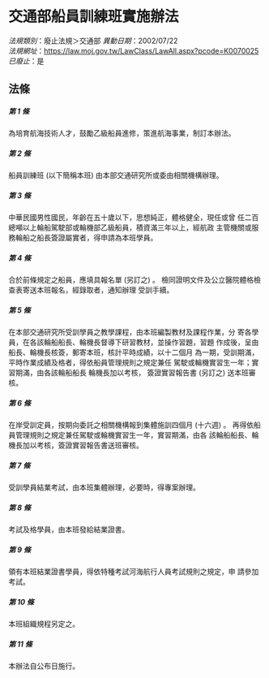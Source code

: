 # 交通部船員訓練班實施辦法

*法規類別*：廢止法規＞交通部
*異動日期*：2002/07/22  
*法規網址*：https://law.moj.gov.tw/LawClass/LawAll.aspx?pcode=K0070025
*已廢止*：是


## 法條
##### 第 1 條
為培育航海技術人才，鼓勵乙級船員進修，策進航海事業，制訂本辦法。

##### 第 2 條
船員訓練班 (以下簡稱本班) 由本部交通研究所或委由相關機構辦理。

##### 第 3 條
中華民國男性國民，年齡在五十歲以下，思想純正，體格健全，現任或曾
任二百總噸以上輪船駕駛部或輪機部乙級船員，積資滿三年以上，經航政
主管機關或服務輪船之船長簽證屬實者，得申請為本班學員。

##### 第 4 條
合於前條規定之船員，應填具報名單 (另訂之) 。
檢同證明文件及公立醫院體格檢查表寄送本班報名，經錄取者，通知辦理
受訓手續。

##### 第 5 條
在本部交通研究所受訓學員之教學課程，由本班編製教材及課程作業，分
寄各學員，在各該輪船船長、輪機長督導下研習教材，並操作習題，習題
作成後，呈由船長、輪機長核簽，郵寄本班，核計平時成績，以十二個月
為一期，受訓期滿，平時作業成績及格者，得依船員管理規則之規定兼任
駕駛或輪機實習生一年；實習期滿，由各該輪船船長  輪機長加以考核，
簽證實習報告書 (另訂之) 送本班審核。

##### 第 6 條
在岸受訓定員，按期向委託之相關機構報到集體施訓四個月 (十六週) 。
再得依船員管理規則之規定兼任駕駛或輪機實習生一年，實習期滿，由各
該輪船船長、輪機長加以考核，簽證實習報告書送班審核。

##### 第 7 條
受訓學員結業考試，由本班集體辦理，必要時，得專案辦理。

##### 第 8 條
考試及格學員，由本班發給結業證書。

##### 第 9 條
領有本班結業證書學員，得依特種考試河海航行人員考試規則之規定，申
請參加考試。

##### 第 10 條
本班組織規程另定之。

##### 第 11 條
本辦法自公布日施行。


